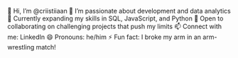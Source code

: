 👋 Hi, I’m @criistiiaan
👀 I’m passionate about development and data analytics
🌱 Currently expanding my skills in SQL, JavaScript, and Python
💞️ Open to collaborating on challenging projects that push my limits
📫 Connect with me: LinkedIn
😄 Pronouns: he/him
⚡ Fun fact: I broke my arm in an arm-wrestling match!

<!---
criistiiaan/criistiiaan is a ✨ special ✨ repository because its `README.md` (this file) appears on your GitHub profile.
You can click the Preview link to take a look at your changes.
--->
